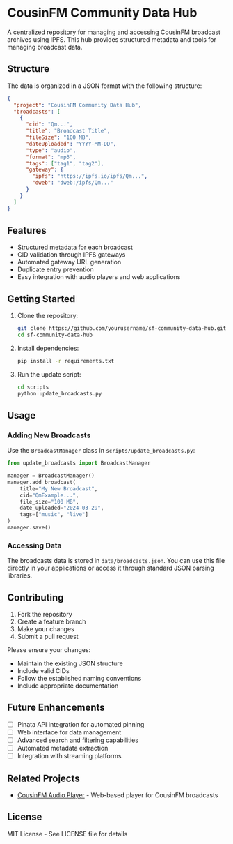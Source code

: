 # CousinFM Community Data Hub

A centralized repository for managing and accessing CousinFM broadcast archives using IPFS. This hub provides structured metadata and tools for managing broadcast data.

## Structure

The data is organized in a JSON format with the following structure:

```json
{
  "project": "CousinFM Community Data Hub",
  "broadcasts": [
    {
      "cid": "Qm...",
      "title": "Broadcast Title",
      "fileSize": "100 MB",
      "dateUploaded": "YYYY-MM-DD",
      "type": "audio",
      "format": "mp3",
      "tags": ["tag1", "tag2"],
      "gateway": {
        "ipfs": "https://ipfs.io/ipfs/Qm...",
        "dweb": "dweb:/ipfs/Qm..."
      }
    }
  ]
}
```

## Features

- Structured metadata for each broadcast
- CID validation through IPFS gateways
- Automated gateway URL generation
- Duplicate entry prevention
- Easy integration with audio players and web applications

## Getting Started

1. Clone the repository:
   ```bash
   git clone https://github.com/yourusername/sf-community-data-hub.git
   cd sf-community-data-hub
   ```

2. Install dependencies:
   ```bash
   pip install -r requirements.txt
   ```

3. Run the update script:
   ```bash
   cd scripts
   python update_broadcasts.py
   ```

## Usage

### Adding New Broadcasts

Use the `BroadcastManager` class in `scripts/update_broadcasts.py`:

```python
from update_broadcasts import BroadcastManager

manager = BroadcastManager()
manager.add_broadcast(
    title="My New Broadcast",
    cid="QmExample...",
    file_size="100 MB",
    date_uploaded="2024-03-29",
    tags=["music", "live"]
)
manager.save()
```

### Accessing Data

The broadcasts data is stored in `data/broadcasts.json`. You can use this file directly in your applications or access it through standard JSON parsing libraries.

## Contributing

1. Fork the repository
2. Create a feature branch
3. Make your changes
4. Submit a pull request

Please ensure your changes:
- Maintain the existing JSON structure
- Include valid CIDs
- Follow the established naming conventions
- Include appropriate documentation

## Future Enhancements

- [ ] Pinata API integration for automated pinning
- [ ] Web interface for data management
- [ ] Advanced search and filtering capabilities
- [ ] Automated metadata extraction
- [ ] Integration with streaming platforms

## Related Projects

- [CousinFM Audio Player](https://github.com/yourusername/cousinfm-player) - Web-based player for CousinFM broadcasts

## License

MIT License - See LICENSE file for details 